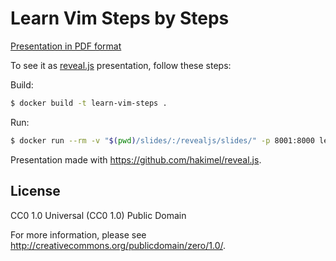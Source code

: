 # Learn Vim Steps by Steps

[Presentation in PDF format](https://github.com/jetm/learn-vim-steps/raw/master/learn-vim-steps.pdf)

To see it as [reveal.js](https://github.com/hakimel/reveal.js) presentation,
follow these steps:

Build:

```sh
$ docker build -t learn-vim-steps .
```

Run:

```sh
$ docker run --rm -v "$(pwd)/slides/:/revealjs/slides/" -p 8001:8000 learn-vim-steps
```

Presentation made with https://github.com/hakimel/reveal.js.

## License

CC0 1.0 Universal (CC0 1.0)
Public Domain

For more information, please see
<http://creativecommons.org/publicdomain/zero/1.0/>.
